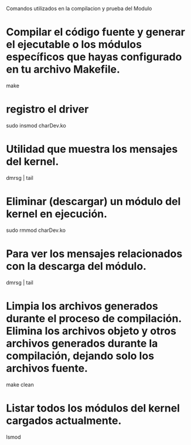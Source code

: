 Comandos utilizados en la compilacion y prueba del Modulo

# Compilar el código fuente y generar el ejecutable o los módulos específicos que hayas configurado en tu archivo Makefile.
make

# registro el driver
sudo insmod charDev.ko

# Utilidad que muestra los mensajes del kernel. 
dmrsg | tail

# Eliminar (descargar) un módulo del kernel en ejecución.
sudo rmmod charDev.ko

# Para ver los mensajes relacionados con la descarga del módulo.
dmrsg | tail

# Limpia los archivos generados durante el proceso de compilación.  Elimina los archivos objeto y otros archivos generados durante la compilación, dejando solo los archivos fuente. 
make clean


# Listar todos los módulos del kernel cargados actualmente.
lsmod
